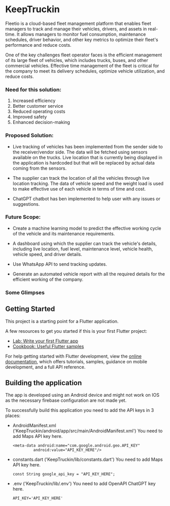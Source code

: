# KeepTruckin

Fleetio is a cloud-based fleet management platform that enables fleet managers to track and manage their vehicles, drivers, and assets in real-time. It allows managers to monitor fuel consumption, maintenance schedules, driver behavior, and other key metrics to optimize their fleet's performance and reduce costs.


One of the key challenges fleet operator faces is the efficient management of its large fleet of vehicles, which includes trucks, buses, and other commercial vehicles. 
Effective time management of the fleet is critical for the company to meet its delivery schedules, optimize vehicle utilization, and reduce costs.

### Need for this solution:
1. Increased efficiency
2. Better customer service
3. Reduced operating costs
4. Improved safety
5. Enhanced decision-making

### Proposed Solution:

- Live tracking of vehicles has been implemented from the sender side to the receiver/vendor side. The data will be fetched using sensors available on the trucks. Live location that is currently being displayed in the application is hardcoded but that will be replaced by actual data coming from the sensors.

- The supplier can track the location of all the vehicles through live location tracking.
The data of vehicle speed and the weight load is used to make effective use of each vehicle in terms of time and cost.

- ChatGPT chatbot has ben implemented to help user with any issues or suggestions.

### Future Scope:
- Create a machine learning model to predict the effective working cycle of the vehicle and its maintenance requirements.

- A dashboard using which the supplier can track the vehicle's details, including live location, fuel level, maintenance level, vehicle health, vehicle speed, and driver details.

- Use WhatsApp API to send tracking  updates.

- Generate an automated vehicle report with all the required details for the efficient working of the company.


### Some Glimpses


## Getting Started

This project is a starting point for a Flutter application.

A few resources to get you started if this is your first Flutter project:

- [Lab: Write your first Flutter app](https://docs.flutter.dev/get-started/codelab)
- [Cookbook: Useful Flutter samples](https://docs.flutter.dev/cookbook)

For help getting started with Flutter development, view the
[online documentation](https://docs.flutter.dev/), which offers tutorials,
samples, guidance on mobile development, and a full API reference.

## Building the application

The app is developed using an Android device and might not work on IOS as the necessary firebase configuration are not made yet.

To successfully build this application you need to add the API keys in 3 places:
- AndroidManifest.xml ('KeepTruckin/android/app/src/main/AndroidManifest.xml')
  You need to add Maps API key here.
  ```
  <meta-data android:name="com.google.android.geo.API_KEY"
           android:value="API_KEY_HERE"/>
  ```
- constants.dart ('KeepTruckin/lib/constants.dart')
  You need to add Maps API key here.
  ```
  const String google_api_key = "API_KEY_HERE";
  ```
  
- .env ('KeepTruckin/lib/.env')
  You need to add OpenAPI ChatGPT key here.
  ```
  API_KEY='API_KEY_HERE'
  ```

